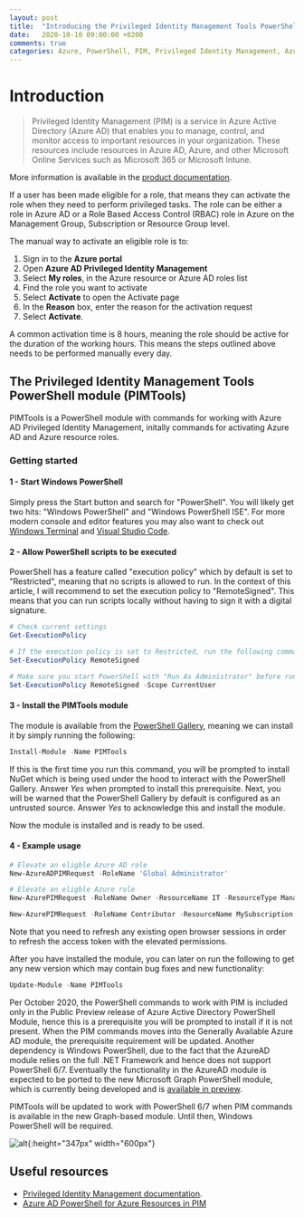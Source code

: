 ```yaml
---
layout: post
title:  "Introducing the Privileged Identity Management Tools PowerShell module (PIMTools)"
date:   2020-10-10 09:00:00 +0200
comments: true
categories: Azure, PowerShell, PIM, Privileged Identity Management, Azure AD
---
```


# Introduction

> Privileged Identity Management (PIM) is a service in Azure Active Directory (Azure AD) that enables you to manage, control, and monitor access to important resources in your organization. These resources include resources in Azure AD, Azure, and other Microsoft Online Services such as Microsoft 365 or Microsoft Intune.

More information is available in the [product documentation](https://docs.microsoft.com/en-us/azure/active-directory/privileged-identity-management/pim-configure).

If a user has been made eligible for a role, that means they can activate the role when they need to perform privileged tasks. The role can be either a role in Azure AD or a Role Based Access Control (RBAC) role in Azure on the Management Group, Subscription or Resource Group level.

The manual way to activate an eligible role is to:
1. Sign in to the **Azure portal**
2. Open **Azure AD Privileged Identity Management**
3. Select **My roles**, in the Azure resource or Azure AD roles list
4. Find the role you want to activate
5. Select **Activate** to open the Activate page
6. In the **Reason** box, enter the reason for the activation request
7. Select **Activate**.

A common activation time is 8 hours, meaning the role should be active for the duration of the working hours. This means the steps outlined above needs to be performed manually every day.

## The Privileged Identity Management Tools PowerShell module (PIMTools)

PIMTools is a PowerShell module with commands for working with Azure AD Privileged Identity Management, initally commands for activating Azure AD and Azure resource roles.

### Getting started

#### 1 - Start Windows PowerShell

Simply press the Start button and search for "PowerShell". You will likely get two hits:
"Windows PowerShell" and "Windows PowerShell ISE". For more modern console and editor features you may also want to check out [Windows Terminal](https://docs.microsoft.com/en-us/windows/terminal/) and [Visual Studio Code](https://code.visualstudio.com/).

#### 2 - Allow PowerShell scripts to be executed

PowerShell has a feature called "execution policy" which by default is set to "Restricted",
meaning that no scripts is allowed to run. In the context of this article, I will recommend
to set the execution policy to "RemoteSigned". This means that you can run scripts locally
without having to sign it with a digital signature.

```powershell
# Check current settings
Get-ExecutionPolicy

# If the execution policy is set to Restricted, run the following command to configure the execution policy to RemoteSigned
Set-ExecutionPolicy RemoteSigned

# Make sure you start PowerShell with "Run As Administrator" before running the command. Alternatively, run the following if you do not have Administrator privileges:
Set-ExecutionPolicy RemoteSigned -Scope CurrentUser
```

#### 3 - Install the PIMTools module

The module is available from the [PowerShell Gallery](https://www.powershellgallery.com/packages/PIMTools/), meaning we can install it by simply running the following:
```powershell
Install-Module -Name PIMTools
```

If this is the first time you run this command, you will be prompted to install NuGet which is being
 used under the hood to interact with the PowerShell Gallery. Answer *Yes* when prompted to install
this prerequisite. Next, you will be warned that the PowerShell Gallery by default is configured
as an untrusted source. Answer *Yes* to acknowledge this and install the module.

Now the module is installed and is ready to be used.


#### 4 - Example usage

```powershell
# Elevate an eligble Azure AD role
New-AzureADPIMRequest -RoleName 'Global Administrator'

# Elevate an eligble Azure role
New-AzurePIMRequest -RoleName Owner -ResourceName IT -ResourceType ManagementGroup

New-AzurePIMRequest -RoleName Contributor -ResourceName MySubscription -ResourceType Subscription
```

Note that you need to refresh any existing open browser sessions in order to refresh the access token with the elevated permissions.

After you have installed the module, you can later on run the following to get any new version which may contain bug fixes and new functionality:
```powershell
Update-Module -Name PIMTools
```

Per October 2020, the PowerShell commands to work with PIM is included only in the Public Preview release of Azure Active Directory PowerShell Module, hence this is a prerequisite you will be prompted to install if it is not present. When the PIM commands moves into the Generally Available Azure AD module, the prerequisite requirement will be updated.
Another dependency is Windows PowerShell, due to the fact that the AzureAD module relies on the full .NET Framework and hence does not support PowerShell 6/7.
Eventually the functionality in the AzureAD module is expected to be ported to the new Microsoft Graph PowerShell module, which is currently being developed and is [available in preview](https://developer.microsoft.com/en-us/microsoft-365/blogs/microsoft-graph-powershell-preview-now-on-powershell-gallery/).

PIMTools will be updated to work with PowerShell 6/7 when PIM commands is available in the new Graph-based module. Until then, Windows PowerShell will be required.

![alt](/images/2020-08-11_CKA_01.pn){:height="347px" width="600px"}

## Useful resources

- [Privileged Identity Management documentation](https://docs.microsoft.com/en-us/azure/active-directory/privileged-identity-management/pim-configure).
- [Azure AD PowerShell for Azure Resources in PIM
](http://www.anujchaudhary.com/2020/09/azure-ad-powershell-for-azure-resources.html)